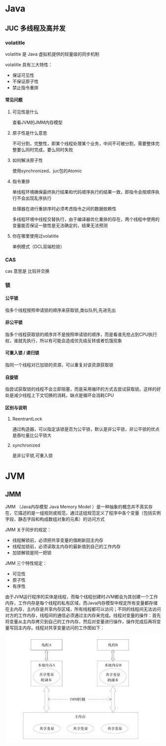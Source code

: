 

# Java

## JUC 多线程及高并发

### volatitle

volatitle 是 Java 虚拟机提供的轻量级的同步机制

volatitle 具有三大特性：

* 保证可见性
* 不保证原子性
* 禁止指令重排

#### 常见问题

1. 可见性是什么

   查看JVM的JMM内存模型

2. 原子性是什么意思

   不可分割，完整性，即某个线程处理某个业务，中间不可被分割，需要整体完整要么同时完成，要么同时失败

3. 如何解决原子性

   使用synchronized、juc包的Atomic

4. 指令重排

   单线程环境确保最终执行结果和代码顺序执行的结果一致，即指令会按顺序执行不会出现乱序执行

   处理器在进行重排序时必须考虑指令之间的数据依赖性

   多线程环境中线程交替执行，由于编译器优化重排的存在，两个线程中使用的变量能否保证一致性是无法确定的，结果无法预测

5. 你在哪里使用过volatitle

   单例模式（DCL双端检锁）

### CAS

cas 意思是 比较并交换



### 锁

#### 公平锁

指多个线程按照申请锁的顺序来获取锁,类似队列,先进先出

#### 非公平锁

指多个线程获取锁的顺序并不是按照申请锁的顺序，而是看谁先抢占到CPU执行权，谁就先执行，所以有可能会造成优先级反转或者饥饿现象

#### 可重入锁 / 递归锁

指同一个线程对已加锁的资源，可以重复对该资源获取锁

#### 自旋锁

指尝试获取锁的线程不会立即阻塞，而是采用循环的方式去尝试获取锁。这样的好处是减少线程上下文切换的消耗，缺点是循环会消耗CPU

#### 区别与说明

1. ReentrantLock

   通过构造器，可以指定该锁是否为公平锁，默认是非公平锁，非公平锁的优点是吞吐量比公平锁大

2. synchronized

   是非公平锁,可重入锁













# JVM

## JMM

JMM （Java内存模型 Java Memory Model ）是一种抽象的概念并不真实存在，它描述的是一组规则或规范，通过这组规范定义了程序中各个变量（包括实例字段，静态字段和构成数组对象的元素）的访问方式

JMM 关于同步的规定：

* 线程解锁前，必须把共享变量的值刷新回主内存
* 线程加锁前，必须读取主内存的最新值到自己的工作内存
* 加锁解锁是同一把锁

JMM 三个特性规定：

* 可见性
* 原子性
* 有序性

由于JVM运行程序的实体是线程，而每个线程创建时JVM都会为其创建一个工作内存，工作内存是每个线程的私有区域，而Java内存模型中规定所有变量都存储在主内存，主内存是共享内存区域，所有线程都可以访问；不同的线程间无法访问对方的工作内存，线程间的通信必须通过主内存来完成。线程对变量的操作：首先将变量从主内存拷贝到自己的工作内存，然后对变量进行操作，操作完成后再将变量写回主内存。线程对共享变量访问的工作图如下：

![jmm_jgt](./image/all/jmm_jgt.jpg)




